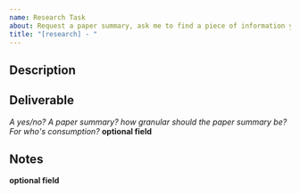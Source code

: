```yaml
---
name: Research Task
about: Request a paper summary, ask me to find a piece of information you need, point me to a specific event or concept in the ecosystem that you think needs to be on my radar
title: "[research] - "
---
```

## Description





## Deliverable
_A yes/no? A paper summary? how granular should the paper summary be? For who's consumption?_ **optional field**

## Notes
**optional field**


